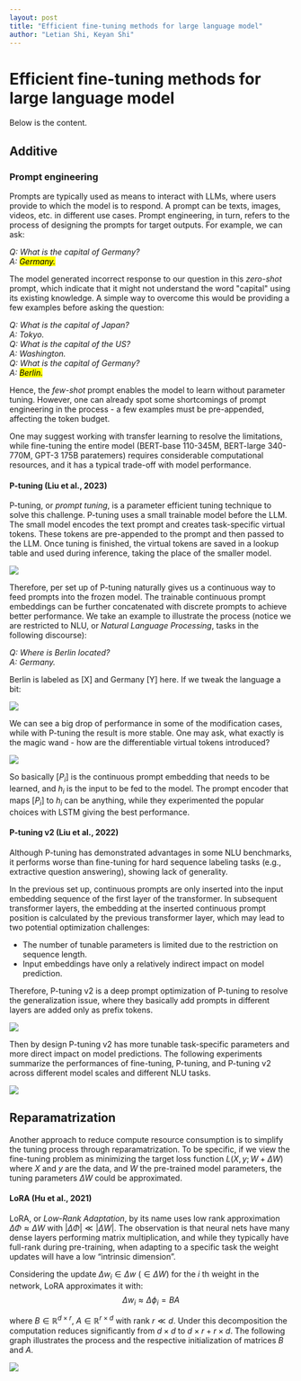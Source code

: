 ```yaml
---
layout: post
title: "Efficient fine-tuning methods for large language model"
author: "Letian Shi, Keyan Shi"
---
```


# Efficient fine-tuning methods for large language model

Below is the content.

## Additive

### Prompt engineering

Prompts are typically used as means to interact with LLMs, where users provide to which the model is to respond. A prompt can be texts, images, videos, etc. in different use cases. Prompt engineering, in turn, refers to the process of designing the prompts for target outputs. For example, we can ask:

_Q: What is the capital of Germany?_<br>
_A: <mark>Germany.</mark>_

The model generated incorrect response to our question in this _zero-shot_ prompt, which indicate that it might not understand the word "capital" using its existing knowledge. A simple way to overcome this would be providing a few examples before asking the question:

_Q: What is the capital of Japan?_<br>
_A: Tokyo._<br>
_Q: What is the capital of the US?_<br>
_A: Washington._<br>
_Q: What is the capital of Germany?_<br>
_A: <mark>Berlin.</mark>_

Hence, the _few-shot_ prompt enables the model to learn without parameter tuning. However, one can already spot some shortcomings of prompt engineering in the process - a few examples must be pre-appended, affecting the token budget.

One may suggest working with transfer learning to resolve the limitations, while fine-tuning the entire model (BERT-base 110-345M, BERT-large 340-770M, GPT-3 175B paratemers) requires considerable computational resources, and it has a typical trade-off with model performance.

#### P-tuning (Liu et al., 2023)

P-tuning, or _prompt tuning_, is a parameter efficient tuning technique to solve this challenge. P-tuning uses a small trainable model before the LLM. The small model encodes the text prompt and creates task-specific virtual tokens. These tokens are pre-appended to the prompt and then passed to the LLM. Once tuning is finished, the virtual tokens are saved in a lookup table and used during inference, taking the place of the smaller model.

![](./para.png)

Therefore, per set up of P-tuning naturally gives us a continuous way to feed prompts into the frozen model. The trainable continuous prompt embeddings can be further concatenated with discrete prompts to achieve better performance. We take an example to illustrate the process (notice we are restricted to NLU, or _Natural Language Processing_, tasks in the following discourse):

_Q: Where is Berlin located?_<br>
_A: Germany._

Berlin is labeled as [X] and Germany [Y] here. If we tweak the language a bit:

![](./discrete.png)

We can see a big drop of performance in some of the modification cases, while with P-tuning the result is more stable. One may ask, what exactly is the magic wand - how are the differentiable virtual tokens introduced?

![](./comp.png)

So basically $[P_i]$ is the continuous prompt embedding that needs to be learned, and $h_i$ is the input to be fed to the model. The prompt encoder that maps $[P_i]$ to $h_i$ can be anything, while they experimented the popular choices with LSTM giving the best performance.

#### P-tuning v2 (Liu et al., 2022)

Although P-tuning has demonstrated advantages in some NLU benchmarks, it performs worse than fine-tuning for hard sequence labeling tasks (e.g., extractive question answering), showing lack of generality.

In the previous set up, continuous prompts are only inserted into the input embedding sequence of the first layer of the transformer. In subsequent transformer layers, the embedding at the inserted continuous prompt position is calculated by the previous transformer layer, which may lead to two potential optimization challenges:

* The number of tunable parameters is limited due to the restriction on sequence length.<br>
* Input embeddings have only a relatively indirect impact on model prediction.

Therefore, P-tuning v2 is a deep prompt optimization of P-tuning to resolve the generalization issue, where they basically add prompts in different layers are added only as prefix tokens.

![](./v2.png)

Then by design P-tuning v2 has more tunable task-specific parameters and more direct impact on model predictions. The following experiments summarize the performances of fine-tuning, P-tuning, and P-tuning v2 across different model scales and different NLU tasks. 

![](./result.png)

## Reparamatrization

Another approach to reduce compute resource consumption is to simplify the tuning process through reparamatrization. To be specific, if we view the fine-tuning problem as minimizing the target loss function $L(X,y;W+\Delta W)$ where $X$ and $y$ are the data, and $W$ the pre-trained model parameters, the tuning parameters $\Delta W$ could be approximated.

#### LoRA (Hu et al., 2021)
LoRA, or _Low-Rank Adaptation_, by its name uses low rank approximation $\Delta\Phi \approx \Delta W$ with $|\Delta\Phi| \ll |\Delta W|$. The observation is that neural nets have many dense layers performing matrix multiplication, and while they typically have full-rank during pre-training, when adapting to a specific task the weight updates will have a low “intrinsic dimension”.

Considering the update $\Delta w_i \in \Delta w$ ($\in \Delta W$) for the $i$ th weight in the network, LoRA approximates it with: $$ \Delta w_i \approx  \Delta\phi_i = BA$$

where $B\in \mathbb{R}^{d\times r}$, $A\in \mathbb{R}^{r\times d}$ with rank $r \ll d$. Under this decomposition the computation reduces significantly from $d\times d$ to $d\times r+r\times d$. The following graph illustrates the process and the respective initialization of matrices $B$ and $A$.

![](./lora.png)

